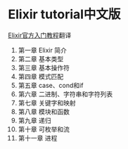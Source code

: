# Elixir tutorial中文版

[Elixir官方入门教程](http://elixir-lang.org/getting-started/introduction.html)翻译

1. 第一章 Elixir 简介
2. 第二章 基本类型
3. 第三章 基本操作符
4. 第四章 模式匹配
5. 第五章 case、cond和if
6. 第六章 二进制、字符串和字符列表
7. 第七章 关键字和映射
8. 第八章 模块和函数
9. 第九章 递归
10. 第十章 可枚举和流
11. 第十一章 进程
